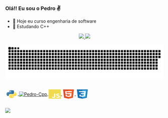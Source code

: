 ### Olá!! Eu sou o Pedro ✌️

- 🔭 Hoje eu curso engenharia de software
- 🌱 Estudando C++
<div align="center">
  <a href="https://github.com/Pedro-Giorgiano">
  <img height="140em" src="https://github-readme-stats.vercel.app/api?username=Pedro-Giorgiano&show_icons=true&theme=radical&include_all_commits=true&count_private=true"/>
  <img height="140em" src="https://github-readme-stats.vercel.app/api/top-langs/?username=Pedro-Giorgiano&layout=compact&langs_count=7&theme=radical"/>
    
  ![Snake animation](https://github.com/Pedro-Giorgiano/Pedro-Giorgiano/blob/output/github-contribution-grid-snake.svg)
</div>
  
</div>
<div style="display: inline_block"><br>
  
  
  
  <img align="center" alt="Pedro-Python" height="30" width="40" src="https://raw.githubusercontent.com/devicons/devicon/master/icons/python/python-original.svg">
  <img align="center" alt="Pedro-Cpp" height="30" width="40" src="https://cdn.jsdelivr.net/gh/devicons/devicon/icons/cplusplus/cplusplus-original.svg">
  <img align="center" alt="Pedro-Js" height="30" width="40" src="https://raw.githubusercontent.com/devicons/devicon/master/icons/javascript/javascript-plain.svg">
  <img align="center" alt="Pedro-HTML" height="30" width="40" src="https://raw.githubusercontent.com/devicons/devicon/master/icons/html5/html5-original.svg">
  <img align="center" alt="Pedro-CSS" height="30" width="40" src="https://raw.githubusercontent.com/devicons/devicon/master/icons/css3/css3-original.svg">
  
</div>

##

<div> 
 
  <a href="https://www.linkedin.com/in/pedro-alberto-falqueiro-giorgiano-959ba5212/" target="_blank"><img src="https://img.shields.io/badge/-LinkedIn-%230077B5?style=for-the-badge&logo=linkedin&logoColor=white" target="_blank"></a>
  
</div>



